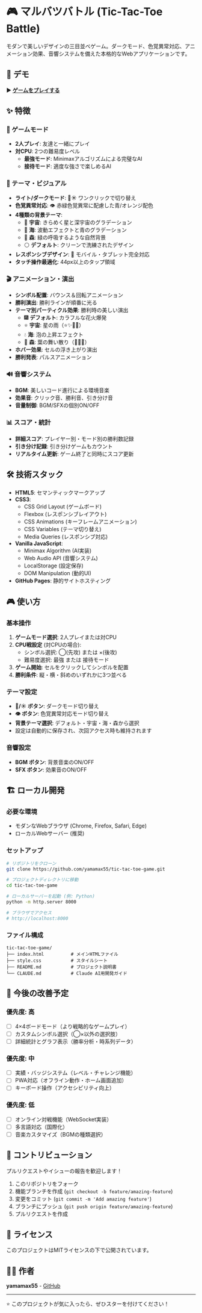 # 🎮 マルバツバトル (Tic-Tac-Toe Battle)

モダンで美しいデザインの三目並べゲーム。ダークモード、色覚異常対応、アニメーション効果、音響システムを備えた本格的なWebアプリケーションです。

## 🚀 デモ

**▶️ [ゲームをプレイする](https://yamamax55.github.io/tic-tac-toe-game/)**

## ✨ 特徴

### 🎯 ゲームモード
- **2人プレイ**: 友達と一緒にプレイ
- **対CPU**: 2つの難易度レベル
  - **最強モード**: Minimaxアルゴリズムによる完璧なAI
  - **接待モード**: 適度な強さで楽しめるAI

### 🎨 テーマ・ビジュアル
- **ライト/ダークモード**: 🌙☀️ ワンクリックで切り替え
- **色覚異常対応**: 👁️ 赤緑色覚異常に配慮した青/オレンジ配色
- **4種類の背景テーマ**: 
  - 🌟 **宇宙**: きらめく星と深宇宙のグラデーション
  - 🌊 **海**: 波動エフェクトと青のグラデーション
  - 🌲 **森**: 緑の呼吸するような自然背景
  - ⚪ **デフォルト**: クリーンで洗練されたデザイン
- **レスポンシブデザイン**: 📱 モバイル・タブレット完全対応
- **タッチ操作最適化**: 44px以上のタップ領域

### 🎬 アニメーション・演出
- **シンボル配置**: バウンス＆回転アニメーション
- **勝利演出**: 勝利ラインが順番に光る
- **テーマ別パーティクル効果**: 勝利時の美しい演出
  - 🎆 **デフォルト**: カラフルな花火爆発
  - ⭐ **宇宙**: 星の雨（⭐✨💫🌟）
  - 💧 **海**: 泡の上昇エフェクト
  - 🍃 **森**: 葉の舞い散り（🍃🌿🍀）
- **ホバー効果**: セルの浮き上がり演出
- **勝利発表**: パルスアニメーション

### 🔊 音響システム
- **BGM**: 美しいコード進行による環境音楽
- **効果音**: クリック音、勝利音、引き分け音
- **音量制御**: BGM/SFXの個別ON/OFF

### 📊 スコア・統計
- **詳細スコア**: プレイヤー別・モード別の勝利数記録
- **引き分け記録**: 引き分けゲームもカウント
- **リアルタイム更新**: ゲーム終了と同時にスコア更新

## 🛠️ 技術スタック

- **HTML5**: セマンティックマークアップ
- **CSS3**: 
  - CSS Grid Layout (ゲームボード)
  - Flexbox (レスポンシブレイアウト)
  - CSS Animations (キーフレームアニメーション)
  - CSS Variables (テーマ切り替え)
  - Media Queries (レスポンシブ対応)
- **Vanilla JavaScript**:
  - Minimax Algorithm (AI実装)
  - Web Audio API (音響システム)
  - LocalStorage (設定保存)
  - DOM Manipulation (動的UI)
- **GitHub Pages**: 静的サイトホスティング

## 🎮 使い方

### 基本操作
1. **ゲームモード選択**: 2人プレイまたは対CPU
2. **CPU戦設定** (対CPUの場合):
   - シンボル選択: ◯(先攻) または ×(後攻)
   - 難易度選択: 最強 または 接待モード
3. **ゲーム開始**: セルをクリックしてシンボルを配置
4. **勝利条件**: 縦・横・斜めのいずれかに3つ並べる

### テーマ設定
- **🌙/☀️ ボタン**: ダークモード切り替え
- **👁️ ボタン**: 色覚異常対応モード切り替え
- **背景テーマ選択**: デフォルト・宇宙・海・森から選択
- 設定は自動的に保存され、次回アクセス時も維持されます

### 音響設定
- **BGM ボタン**: 背景音楽のON/OFF
- **SFX ボタン**: 効果音のON/OFF

## 🏗️ ローカル開発

### 必要な環境
- モダンなWebブラウザ (Chrome, Firefox, Safari, Edge)
- ローカルWebサーバー (推奨)

### セットアップ

```bash
# リポジトリをクローン
git clone https://github.com/yamamax55/tic-tac-toe-game.git

# プロジェクトディレクトリに移動
cd tic-tac-toe-game

# ローカルサーバーを起動 (例: Python)
python -m http.server 8000

# ブラウザでアクセス
# http://localhost:8000
```

### ファイル構成

```
tic-tac-toe-game/
├── index.html          # メインHTMLファイル
├── style.css           # スタイルシート
├── README.md           # プロジェクト説明書
└── CLAUDE.md           # Claude AI用開発ガイド
```

## 🎯 今後の改善予定

### 優先度: 高
- [ ] 4×4ボードモード（より戦略的なゲームプレイ）
- [ ] カスタムシンボル選択（◯×以外の選択肢）
- [ ] 詳細統計とグラフ表示（勝率分析・時系列データ）

### 優先度: 中
- [ ] 実績・バッジシステム（レベル・チャレンジ機能）
- [ ] PWA対応（オフライン動作・ホーム画面追加）
- [ ] キーボード操作（アクセシビリティ向上）

### 優先度: 低
- [ ] オンライン対戦機能（WebSocket実装）
- [ ] 多言語対応（国際化）
- [ ] 音楽カスタマイズ（BGMの種類選択）

## 🤝 コントリビューション

プルリクエストやイシューの報告を歓迎します！

1. このリポジトリをフォーク
2. 機能ブランチを作成 (`git checkout -b feature/amazing-feature`)
3. 変更をコミット (`git commit -m 'Add amazing feature'`)
4. ブランチにプッシュ (`git push origin feature/amazing-feature`)
5. プルリクエストを作成

## 📝 ライセンス

このプロジェクトはMITライセンスの下で公開されています。

## 👨‍💻 作者

**yamamax55** - [GitHub](https://github.com/yamamax55)

---

⭐ このプロジェクトが気に入ったら、ぜひスターを付けてください！